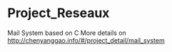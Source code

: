 # Project_Reseaux
Mail System based on C
More details on http://chenyanggao.info/#/project_detail/mail_system

